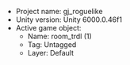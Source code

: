 <!-- UNITY CODE ASSIST INSTRUCTIONS START -->
- Project name: gj_roguelike
- Unity version: Unity 6000.0.46f1
- Active game object:
  - Name: room_trdl (1)
  - Tag: Untagged
  - Layer: Default
<!-- UNITY CODE ASSIST INSTRUCTIONS END -->